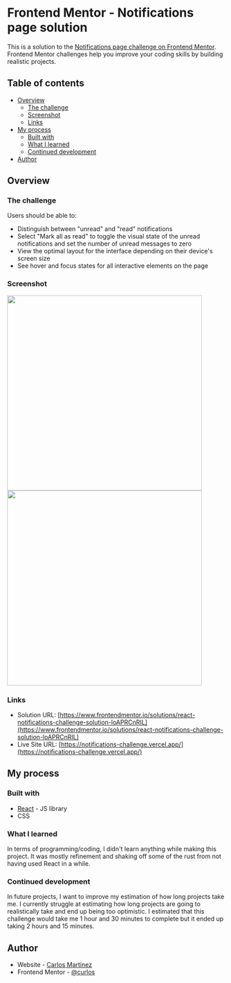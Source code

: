 # Frontend Mentor - Notifications page solution

This is a solution to the [Notifications page challenge on Frontend Mentor](https://www.frontendmentor.io/challenges/notifications-page-DqK5QAmKbC). Frontend Mentor challenges help you improve your coding skills by building realistic projects. 

## Table of contents

- [Overview](#overview)
  - [The challenge](#the-challenge)
  - [Screenshot](#screenshot)
  - [Links](#links)
- [My process](#my-process)
  - [Built with](#built-with)
  - [What I learned](#what-i-learned)
  - [Continued development](#continued-development)
- [Author](#author)

## Overview

### The challenge

Users should be able to:

- Distinguish between "unread" and "read" notifications
- Select "Mark all as read" to toggle the visual state of the unread notifications and set the number of unread messages to zero
- View the optimal layout for the interface depending on their device's screen size
- See hover and focus states for all interactive elements on the page

### Screenshot


<div style={{"display": "flex"}}>
  <img src="https://user-images.githubusercontent.com/41396365/202875769-a18c82a3-16d8-43b5-992d-6a8ccde98748.png" alt="" height="450" />
  <img src="https://user-images.githubusercontent.com/41396365/202875768-d6970975-da3c-4c56-ba45-e5261f86a554.png" alt="" height="450" />
</div>

### Links

- Solution URL: [https://www.frontendmentor.io/solutions/react-notifications-challenge-solution-loAPRCnRIL](https://www.frontendmentor.io/solutions/react-notifications-challenge-solution-loAPRCnRIL)
- Live Site URL: [https://notifications-challenge.vercel.app/](https://notifications-challenge.vercel.app/)

## My process

### Built with

- [React](https://reactjs.org/) - JS library
- CSS

### What I learned

In terms of programming/coding, I didn't learn anything while making this project. It was mostly refinement and shaking off some of the rust from not having used React in a while.

### Continued development

In future projects, I want to improve my estimation of how long projects take me. I currently struggle at estimating how long projects are going to realistically take and end up being too optimistic. I estimated that this challenge would take me 1 hour and 30 minutes to complete but it ended up taking 2 hours and 15 minutes.

## Author

- Website - [Carlos Martinez](https://github.com/curlos/)
- Frontend Mentor - [@curlos](https://www.frontendmentor.io/profile/curlos)
